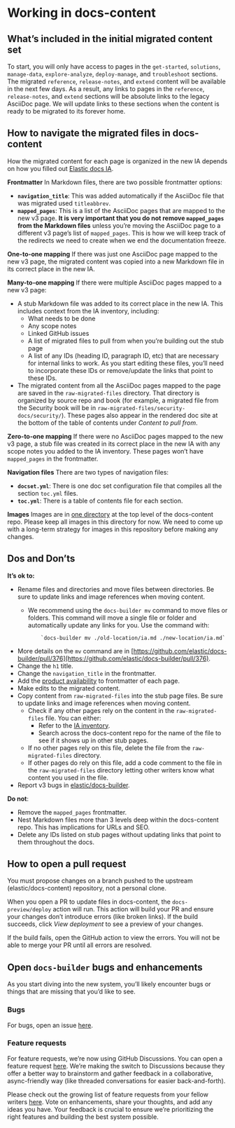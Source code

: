 # Working in docs-content

## What’s included in the initial migrated content set

To start, you will only have access to pages in the `get-started`, `solutions`, `manage-data`, `explore-analyze`, `deploy-manage`, and `troubleshoot` sections. The migrated `reference`, `release-notes`, and `extend` content will be available in the next few days. As a result, any links to pages in the `reference`, `release-notes`, and `extend` sections will be absolute links to the legacy AsciiDoc page. We will update links to these sections when the content is ready to be migrated to its forever home.

## How to navigate the migrated files in docs-content

How the migrated content for each page is organized in the new IA depends on how you filled out [Elastic docs IA](https://docs.google.com/spreadsheets/d/1LfPI3TZqdpONGxOmL8B8V-Feo1flLwObz9_ibCEMkIQ/edit?gid=502629814#gid=502629814).

**Frontmatter**
In Markdown files, there are two possible frontmatter options:

* **`navigation_title`**: This was added automatically if the AsciiDoc file that was migrated used `titleabbrev`.
* **`mapped_pages`**: This is a list of the AsciiDoc pages that are mapped to the new v3 page. **It is very important that you do not remove `mapped_pages` from the Markdown files** unless you’re moving the AsciiDoc page to a different v3 page’s list of `mapped_pages`. This is how we will keep track of the redirects we need to create when we end the documentation freeze.

**One-to-one mapping**
If there was just one AsciiDoc page mapped to the new v3 page, the migrated content was copied into a new Markdown file in its correct place in the new IA.

**Many-to-one mapping**
If there were multiple AsciiDoc pages mapped to a new v3 page:

* A stub Markdown file was added to its correct place in the new IA. This includes context from the IA inventory, including:
  * What needs to be done
  * Any scope notes
  * Linked GitHub issues
  * A list of migrated files to pull from when you’re building out the stub page
  * A list of any IDs (heading ID, paragraph ID, etc) that are necessary for internal links to work. As you start editing these files, you’ll need to incorporate these IDs or remove/update the links that point to these IDs.
* The migrated content from all the AsciiDoc pages mapped to the page are saved in the `raw-migrated-files` directory. That directory is organized by source repo and book (for example, a migrated file from the Security book will be in `raw-migrated-files/security-docs/security/`). These pages also appear in the rendered doc site at the bottom of the table of contents under *Content to pull from*.

**Zero-to-one mapping**
If there were no AsciiDoc pages mapped to the new v3 page, a stub file was created in its correct place in the new IA with any scope notes you added to the IA inventory. These pages won’t have `mapped_pages` in the frontmatter.

**Navigation files**
There are two types of navigation files:

* **`docset.yml`**: There is one doc set configuration file that compiles all the section `toc.yml` files.
* **`toc.yml`**: There is a table of contents file for each section.

**Images**
Images are in [one directory](https://github.com/elastic/docs-content/tree/main/images) at the top level of the docs-content repo. Please keep all images in this directory for now. We need to come up with a long-term strategy for images in this repository before making any changes.

## Dos and Don’ts

**It’s ok to:**

* Rename files and directories and move files between directories. Be sure to update links and image references when moving content.
  * We recommend using the `docs-builder mv` command to move files or folders. This command will move a single file or folder and automatically update any links for you. Use the command with:

			`docs-builder mv ./old-location/ia.md ./new-location/ia.md`

* More details on the `mv` command are in [https://github.com/elastic/docs-builder/pull/376](https://github.com/elastic/docs-builder/pull/376).
* Change the `h1` title.
* Change the `navigation_title` in the frontmatter.
* Add the [product availability](https://elastic.github.io/docs-builder/syntax/applies.html) to frontmatter of each page.
* Make edits to the migrated content.
* Copy content from `raw-migrated-files` into the stub page files. Be sure to update links and image references when moving content.
  * Check if any other pages rely on the content in the `raw-migrated-files` file. You can either:
    * Refer to the [IA inventory](https://docs.google.com/spreadsheets/d/1LfPI3TZqdpONGxOmL8B8V-Feo1flLwObz9_ibCEMkIQ/edit?gid=605983744#gid=605983744).
    * Search across the docs-content repo for the name of the file to see if it shows up in other stub pages.
  * If no other pages rely on this file, delete the file from the `raw-migrated-files` directory.
  * If other pages do rely on this file, add a code comment to the file in the `raw-migrated-files` directory letting other writers know what content you used in the file.
* Report v3 bugs in [elastic/docs-builder](https://github.com/elastic/docs-builder/issues).

**Do not**:

* Remove the `mapped_pages` frontmatter.
* Nest Markdown files more than 3 levels deep within the docs-content repo. This has implications for URLs and SEO.
* Delete any IDs listed on stub pages without updating links that point to them throughout the docs.

## How to open a pull request

You must propose changes on a branch pushed to the upstream (elastic/docs-content) repository, not a personal clone.

When you open a PR to update files in docs-content, the `docs-preview/deploy` action will run. This action will build your PR and ensure your changes don’t introduce errors (like broken links). If the build succeeds, click *View deployment* to see a preview of your changes.

If the build fails, open the GitHub action to view the errors. You will not be able to merge your PR until all errors are resolved.

## Open `docs-builder` bugs and enhancements

As you start diving into the new system, you’ll likely encounter bugs or things that are missing that you’d like to see.

### Bugs

For bugs, open an issue [here](https://github.com/elastic/docs-builder/issues/new?template=bug-report.yaml).

### Feature requests

For feature requests, we’re now using GitHub Discussions. You can open a feature request [here](https://github.com/elastic/docs-builder/discussions/new?category=feature-request). We’re making the switch to Discussions because they offer a better way to brainstorm and gather feedback in a collaborative, async-friendly way (like threaded conversations for easier back-and-forth).

Please check out the growing list of feature requests from your fellow writers [here](https://github.com/elastic/docs-builder/discussions/new?category=feature-request). Vote on enhancements, share your thoughts, and add any ideas you have. Your feedback is crucial to ensure we’re prioritizing the right features and building the best system possible.
